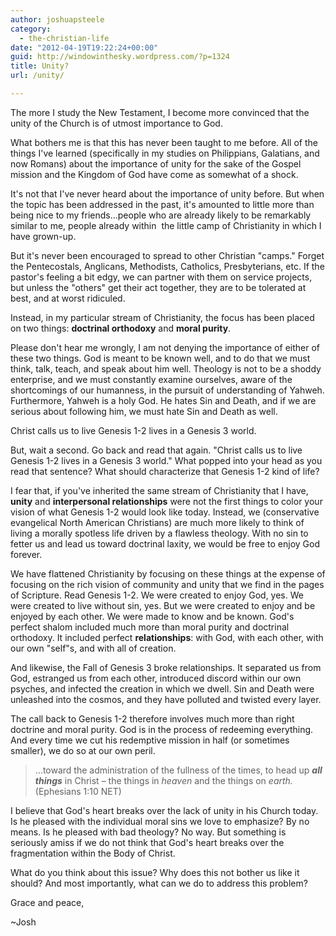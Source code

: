 ```yaml
---
author: joshuapsteele
category:
  - the-christian-life
date: "2012-04-19T19:22:24+00:00"
guid: http://windowinthesky.wordpress.com/?p=1324
title: Unity?
url: /unity/

---
```

The more I study the New Testament, I become more convinced that the unity of the Church is of utmost importance to God.

What bothers me is that this has never been taught to me before. All of the things I've learned (specifically in my studies on Philippians, Galatians, and now Romans) about the importance of unity for the sake of the Gospel mission and the Kingdom of God have come as somewhat of a shock.

It's not that I've never heard about the importance of unity before. But when the topic has been addressed in the past, it's amounted to little more than being nice to my friends...people who are already likely to be remarkably similar to me, people already within  the little camp of Christianity in which I have grown-up.

But it's never been encouraged to spread to other Christian "camps." Forget the Pentecostals, Anglicans, Methodists, Catholics, Presbyterians, etc. If the pastor's feeling a bit edgy, we can partner with them on service projects, but unless the "others" get their act together, they are to be tolerated at best, and at worst ridiculed.

Instead, in my particular stream of Christianity, the focus has been placed on two things: **doctrinal orthodoxy** and **moral purity**.

Please don't hear me wrongly, I am not denying the importance of either of these two things. God is meant to be known well, and to do that we must think, talk, teach, and speak about him well. Theology is not to be a shoddy enterprise, and we must constantly examine ourselves, aware of the shortcomings of our humanness, in the pursuit of understanding of Yahweh. Furthermore, Yahweh is a holy God. He hates Sin and Death, and if we are serious about following him, we must hate Sin and Death as well.

Christ calls us to live Genesis 1-2 lives in a Genesis 3 world.

But, wait a second. Go back and read that again. "Christ calls us to live Genesis 1-2 lives in a Genesis 3 world." What popped into your head as you read that sentence? What should characterize that Genesis 1-2 kind of life?

I fear that, if you've inherited the same stream of Christianity that I have, **unity** and **interpersonal relationships** were not the first things to color your vision of what Genesis 1-2 would look like today. Instead, we (conservative evangelical North American Christians) are much more likely to think of living a morally spotless life driven by a flawless theology. With no sin to fetter us and lead us toward doctrinal laxity, we would be free to enjoy God forever.

We have flattened Christianity by focusing on these things at the expense of focusing on the rich vision of community and unity that we find in the pages of Scripture. Read Genesis 1-2. We were created to enjoy God, yes. We were created to live without sin, yes. But we were created to enjoy and be enjoyed by each other. We were made to know and be known. God's perfect shalom included much more than moral purity and doctrinal orthodoxy. It included perfect **relationships**: with God, with each other, with our own "self"s, and with all of creation.

And likewise, the Fall of Genesis 3 broke relationships. It separated us from God, estranged us from each other, introduced discord within our own psyches, and infected the creation in which we dwell. Sin and Death were unleashed into the cosmos, and they have polluted and twisted every layer.

The call back to Genesis 1-2 therefore involves much more than right doctrine and moral purity. God is in the process of redeeming everything. And every time we cut his redemptive mission in half (or sometimes smaller), we do so at our own peril.

> ...toward the administration of the fullness of the times, to head up _**all things**_ in Christ – the things in _heaven_ and the things on _earth._(Ephesians 1:10 NET)

I believe that God's heart breaks over the lack of unity in his Church today. Is he pleased with the individual moral sins we love to emphasize? By no means. Is he pleased with bad theology? No way. But something is seriously amiss if we do not think that God's heart breaks over the fragmentation within the Body of Christ.

What do you think about this issue? Why does this not bother us like it should? And most importantly, what can we do to address this problem?

Grace and peace,

~Josh
